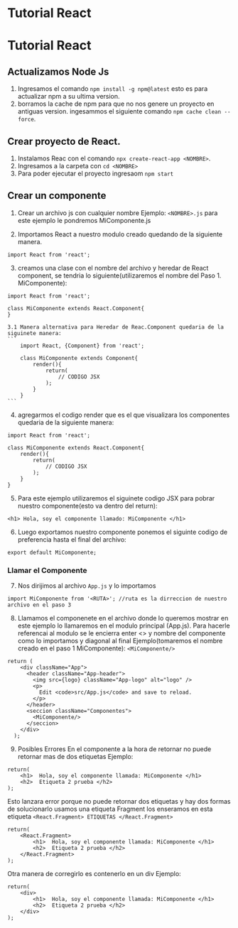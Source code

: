 # Tutorial React
# Tutorial React

## Actualizamos Node Js 
1. Ingresamos el comando `npm install -g npm@latest` esto es para actualizar npm a su ultima version.
2. borramos la cache de npm para que no nos genere un proyecto en antiguas version. ingesammos el siguiente comando `npm cache clean --force`.

## Crear proyecto de React.
1. Instalamos Reac con el comando `npx create-react-app <NOMBRE>`.
2. Ingresamos a la carpeta con `cd <NOMBRE>`
3. Para poder ejecutar el proyecto ingresaom `npm start`

## Crear un componente
1. Crear un archivo js con cualquier nombre Ejemplo: `<NOMBRE>.js` para este ejemplo le pondremos MiComponente.js

2. Importamos React a nuestro modulo creado quedando de la siguiente manera.
```
import React from 'react';
```

3. creamos una clase con el nombre del archivo y heredar de React component, se tendria lo siguiente(utilizaremos el nombre del Paso 1. MiComponente):
```
import React from 'react';

class MiComponente extends React.Component{
}
```
    3.1 Manera alternativa para Heredar de Reac.Component quedaria de la siguinete manera:
    ```
        import React, {Component} from 'react';

        class MiComponente extends Component{
            render(){
                return(
                    // CODIGO JSX
                );
            }
        }
    ```

4. agregarmos el codigo render que es el que visualizara los componentes quedaria de la siguiente manera:
```
import React from 'react';

class MiComponente extends React.Component{
    render(){
        return(
            // CODIGO JSX
        );
    }
}
```

5. Para este ejemplo utilizaremos el siguinete codigo JSX para pobrar nuestro componente(esto va dentro del return):
```
<h1> Hola, soy el componente llamado: MiComponente </h1>
```

6. Luego exportamos nuestro componente ponemos el siguinte codigo de preferencia hasta el final del archivo:
```
export default MiComponente;
```

### Llamar el Componente
7. Nos dirijimos al archivo `App.js` y lo importamos 
```
import MiComponente from '<RUTA>'; //ruta es la dirreccion de nuestro archivo en el paso 3
```

8. Llamamos el componenete en el archivo donde lo queremos mostrar en este ejemplo lo llamaremos en el modulo principal (App.js). Para hacerle referencai al modulo se le encierra enter <> y nombre del componente como lo importamos y diagonal al final Ejemplo(tomaremos el nombre creado en el paso 1 MiComponente): `<MiComponente/>`
```
return (
    <div className="App">
      <header className="App-header">
        <img src={logo} className="App-logo" alt="logo" />
        <p>
          Edit <code>src/App.js</code> and save to reload.
        </p>
      </header>
      <seccion className="Componentes">
        <MiComponente/>   
      </seccion>
    </div>
  );
```
9. Posibles Errores
En el componente a la hora de retornar no puede retornar mas de dos etiquetas Ejemplo:
```
return(
    <h1>  Hola, soy el componente llamada: MiComponente </h1>
    <h2>  Etiqueta 2 prueba </h2>
);
```
Esto lanzara error porque no puede retornar dos etiquetas y hay dos formas de solucionarlo usamos una etiqueta Fragment los enseramos en esta etiqueta `<React.Fragment> ETIQUETAS </React.Fragment> `
```
return(
    <React.Fragment>
        <h1>  Hola, soy el componente llamada: MiComponente </h1>
        <h2>  Etiqueta 2 prueba </h2>
    </React.Fragment>
);
```
Otra manera de corregirlo es contenerlo en un div Ejemplo:
```
return(
    <div>
        <h1>  Hola, soy el componente llamada: MiComponente </h1>
        <h2>  Etiqueta 2 prueba </h2>
    </div>
);
```
